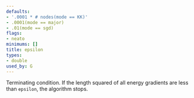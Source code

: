 ```yaml
---
defaults:
- '.0001 * # nodes(mode == KK)'
- .0001(mode == major)
- .01(mode == sgd)
flags:
- neato
minimums: []
title: epsilon
types:
- double
used_by: G
---
```

Terminating condition. If the length squared of all energy gradients are
less than `epsilon`, the algorithm stops.
